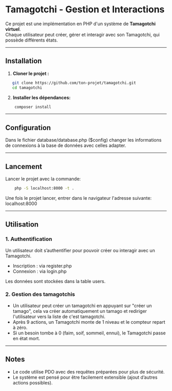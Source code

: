# Tamagotchi - Gestion et Interactions

Ce projet est une implémentation en PHP d'un système de **Tamagotchi virtuel**.  
Chaque utilisateur peut créer, gérer et interagir avec son Tamagotchi, qui possède différents états.

---

## Installation
1. **Cloner le projet :**
```bash
   git clone https://github.com/ton-projet/tamagotchi.git
   cd tamagotchi
```
2. **Installer les dépendances:**
```bash
    composer install
```

---

## Configuration
Dans le fichier database/database.php ($config) changer les informations de connexions à la base de données avec celles adapter.

---

## Lancement
Lancer le projet avec la commande:
```bash
    php -S localhost:8000 -t .
```

Une fois le projet lancer, entrer dans le navigateur l'adresse suivante: localhost:8000

---

## Utilisation
### 1. Authentification
Un utilisateur doit s’authentifier pour pouvoir créer ou interagir avec un Tamagotchi.

- Inscription : via register.php
- Connexion : via login.php

Les données sont stockées dans la table users.

### 2. Gestion des tamagotchis
- Un utilisateur peut créer un tamagotchi en appuyant sur "créer un tamago", cela va créer automatiquement un tamago et rediriger l'utilisateur vers la liste de c'est tamagotchi.
- Après 9 actions, un Tamagotchi monte de 1 niveau et le compteur repart à zéro.
- Si un besoin tombe à 0 (faim, soif, sommeil, ennui), le Tamagotchi passe en état mort.

---

## Notes
- Le code utilise PDO avec des requêtes préparées pour plus de sécurité.
- Le système est pensé pour être facilement extensible (ajout d’autres actions possibles).
